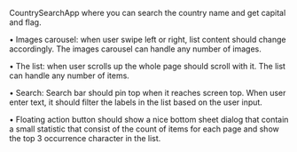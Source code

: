 CountrySearchApp where you can search the country name and get capital and flag.

•	Images carousel: when user swipe left or right, list content should change accordingly. The images carousel can handle any number of images.

•	The list: when user scrolls up the whole page should scroll with it. The list can handle any number of items.

•	Search: Search bar should pin top when it reaches screen top. When user enter text, it should filter the labels in the list based on the user input. 

•	Floating action button should show a nice bottom sheet dialog that contain a small statistic that consist of the count of items for each page and show the top 3 occurrence character in the list.

